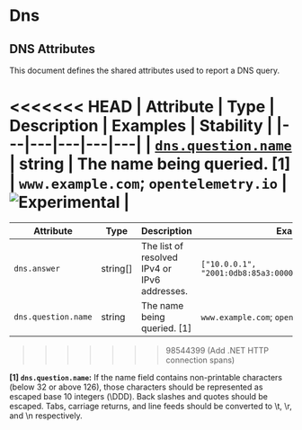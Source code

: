 <!--- Hugo front matter used to generate the website version of this page:
--->

<!-- NOTE: THIS FILE IS AUTOGENERATED. DO NOT EDIT BY HAND. -->
<!-- see templates/registry/markdown/attribute_namespace.md.j2 -->

# Dns

## DNS Attributes

This document defines the shared attributes used to report a DNS query.

<<<<<<< HEAD
| Attribute | Type | Description | Examples | Stability |
|---|---|---|---|---|
| <a id="dns-question-name" href="#dns-question-name">`dns.question.name`</a> | string | The name being queried. [1] | `www.example.com`; `opentelemetry.io` | ![Experimental](https://img.shields.io/badge/-experimental-blue) |
=======
| Attribute           | Type     | Description                                  | Examples                                                  | Stability                                                        |
| ------------------- | -------- | -------------------------------------------- | --------------------------------------------------------- | ---------------------------------------------------------------- |
| `dns.answer`        | string[] | The list of resolved IPv4 or IPv6 addresses. | `["10.0.0.1", "2001:0db8:85a3:0000:0000:8a2e:0370:7334"]` | ![Experimental](https://img.shields.io/badge/-experimental-blue) |
| `dns.question.name` | string   | The name being queried. [1]                  | `www.example.com`; `opentelemetry.io`                     | ![Experimental](https://img.shields.io/badge/-experimental-blue) |
>>>>>>> 98544399 (Add .NET HTTP connection spans)

**[1] `dns.question.name`:** If the name field contains non-printable characters (below 32 or above 126), those characters should be represented as escaped base 10 integers (\DDD). Back slashes and quotes should be escaped. Tabs, carriage returns, and line feeds should be converted to \t, \r, and \n respectively.
